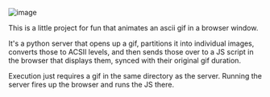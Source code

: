 ![image](https://github.com/user-attachments/assets/13769114-736b-4231-af1b-5fd7966f822b)

This is a little project for fun that animates an ascii gif in a browser window.

It's a python server that opens up a gif, partitions it into individual images, converts those to ACSII levels, and then sends those over to a JS script in the browser that displays them, synced with their original gif duration.

Execution just requires a gif in the same directory as the server. Running the server fires up the browser and runs the JS there.
